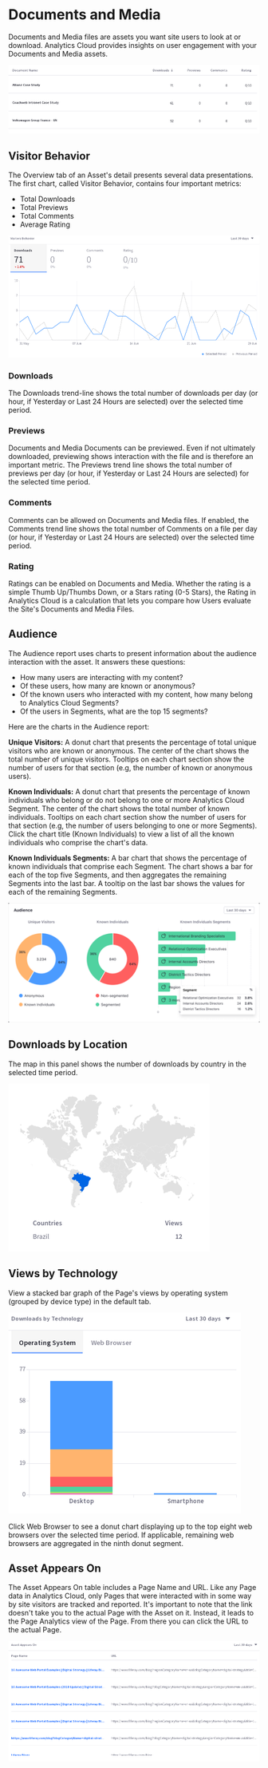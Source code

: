 # Documents and Media

Documents and Media files are assets you want site users to look at or download. Analytics Cloud provides insights on user engagement with your Documents and Media assets.

![Analytics data for documents can be viewed in a table format.](documents-and-media/images/01.png)

## Visitor Behavior

The Overview tab of an Asset's detail presents several data presentations. The first chart, called Visitor Behavior, contains four important metrics:

-   Total Downloads
-   Total Previews
-   Total Comments
-   Average Rating

![User engagement with blog entries can be viewed in a chart over time.](documents-and-media/images/02.png)

### Downloads

The Downloads trend-line shows the total number of downloads per day (or hour, if Yesterday or Last 24 Hours are selected) over the selected time period.

### Previews

Documents and Media Documents can be previewed. Even if not ultimately downloaded, previewing shows interaction with the file and is therefore an important metric. The Previews trend line shows the total number of previews per day (or hour, if Yesterday or Last 24 Hours are selected) for the selected time period.

### Comments

Comments can be allowed on Documents and Media files. If enabled, the Comments trend line shows the total number of Comments on a file per day (or hour, if Yesterday or Last 24 Hours are selected) over the selected time period.

### Rating

Ratings can be enabled on Documents and Media. Whether the rating is a simple Thumb Up/Thumbs Down, or a Stars rating (0-5 Stars), the Rating in Analytics Cloud is a calculation that lets you compare how Users evaluate the Site's Documents and Media Files.

## Audience

The Audience report uses charts to present information about the audience interaction with the asset. It answers these questions:

-   How many users are interacting with my content?
-   Of these users, how many are known or anonymous?
-   Of the known users who interacted with my content, how many belong to Analytics Cloud Segments?
-   Of the users in Segments, what are the top 15 segments?

Here are the charts in the Audience report:

**Unique Visitors:** A donut chart that presents the percentage of total unique visitors who are known or anonymous. The center of the chart shows the total number of unique visitors. Tooltips on each chart section show the number of users for that section (e.g, the number of known or anonymous users).

**Known Individuals:** A donut chart that presents the percentage of known individuals who belong or do not belong to one or more Analytics Cloud Segment. The center of the chart shows the total number of known individuals. Tooltips on each chart section show the number of users for that section (e.g, the number of users belonging to one or more Segments). Click the chart title (Known Individuals) to view a list of all the known individuals who comprise the chart's data.

**Known Individuals Segments:** A bar chart that shows the percentage of known individuals that comprise each Segment. The chart shows a bar for each of the top five Segments, and then aggregates the remaining Segments into the last bar. A tooltip on the last bar shows the values for each of the remaining Segments.

![Charts help to identify unique visitors, logged in users, and users who fall into particular segments.](documents-and-media/images/03.png)

## Downloads by Location

The map in this panel shows the number of downloads by country in the selected time period.

![A map chart identifies users by geography.](documents-and-media/images/04.png)

## Views by Technology

View a stacked bar graph of the Page's views by operating system (grouped by device type) in the default tab.

![Users can also be viewed by device.](documents-and-media/images/05.png)

Click Web Browser to see a donut chart displaying up to the top eight web browsers over the selected time period. If applicable, remaining web browsers are aggregated in the ninth donut segment.

## Asset Appears On

The Asset Appears On table includes a Page Name and URL. Like any Page data in Analytics Cloud, only Pages that were interacted with in some way by site visitors are tracked and reported. It's important to note that the link doesn't take you to the actual Page with the Asset on it. Instead, it leads to the Page Analytics view of the Page. From there you can click the URL to the actual Page.

![A table lists where the assets appear.](documents-and-media/images/06.png)
